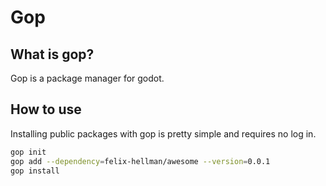 # Gop

## What is gop?

Gop is a package manager for godot.

## How to use

Installing public packages with gop is pretty simple and requires no log in.

```bash
gop init
gop add --dependency=felix-hellman/awesome --version=0.0.1
gop install
```
